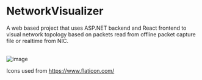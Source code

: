 # NetworkVisualizer
A web based project that uses ASP.NET backend and React frontend to visual network topology based on packets read from offline packet capture file or realtime from NIC.
<br /><br />

![image](https://user-images.githubusercontent.com/26511261/213912940-beb7acc2-3c6d-4c62-9f18-58c2b2ac6360.png)

Icons used from https://www.flaticon.com/
